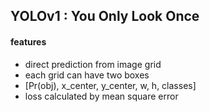 ## YOLOv1 : You Only Look Once

#### features
- direct prediction from image grid
- each grid can have two boxes
- [Pr(obj), x_center, y_center, w, h, classes]
- loss calculated by mean square error